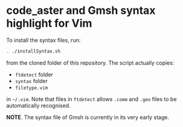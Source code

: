 # code_aster and Gmsh syntax highlight for Vim

To install the syntax files, run:

```bash
. ./installSyntax.sh
```

from the cloned folder of this repository. The script actually copies:

- `ftdetect` folder
- `syntax` folder
- `filetype.vim`

in `~/.vim`. Note that files in  `ftdetect` allows `.comm` and `.geo` files to be automatically recognised.

**NOTE**. The syntax file of Gmsh is currently in its very early stage.
